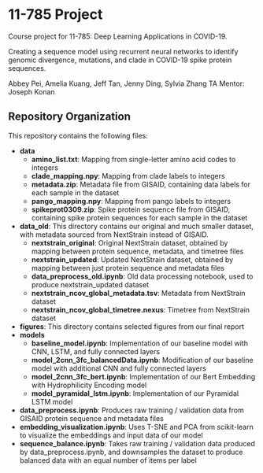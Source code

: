# 11-785 Project

Course project for 11-785: Deep Learning Applications in COVID-19.

Creating a sequence model using recurrent neural networks to identify genomic divergence, mutations, and clade in COVID-19 spike protein sequences.

Abbey Pei, Amelia Kuang, Jeff Tan, Jenny Ding, Sylvia Zhang
TA Mentor: Joseph Konan

## Repository Organization

This repository contains the following files:
 - **data**
     - **amino_list.txt**: Mapping from single-letter amino acid codes to integers
     - **clade_mapping.npy**: Mapping from clade labels to integers
     - **metadata.zip**: Metadata file from GISAID, containing data labels for each sample in the dataset
     - **pango_mapping.npy**: Mapping from pango labels to integers
     - **spikeprot0309.zip**: Spike protein sequence file from GISAID, containing spike protein sequences for each sample in the dataset
 - **data_old**: This directory contains our original and much smaller dataset, with metadata sourced from NextStrain instead of GISAID.
     - **nextstrain_original**: Original NextStrain dataset, obtained by mapping between protein sequence, metadata, and timetree files
     - **nextstrain_updated**: Updated NextStrain dataset, obtained by mapping between just protein sequence and metadata files
     - **data_preprocess_old.ipynb**: Old data processing notebook, used to produce nextstrain_updated dataset
     - **nextstrain_ncov_global_metadata.tsv**: Metadata from NextStrain dataset
     - **nextstrain_ncov_global_timetree.nexus**: Timetree from NextStrain dataset
 - **figures**: This directory contains selected figures from our final report
 - **models**
     - **baseline_model.ipynb**: Implementation of our baseline model with CNN, LSTM, and fully connected layers
     - **model_2cnn_3fc_balancedData.ipynb**: Modification of our baseline model with additional CNN and fully connected layers
     - **model_2cnn_3fc_bert.ipynb**: Implementation of our Bert Embedding with Hydrophilicity Encoding model
     - **model_pyramidal_lstm.ipynb**: Implementation of our Pyramidal LSTM model
 - **data_preprocess.ipynb**: Produces raw training / validation data from GISAID protein sequence and metadata files
 - **embedding_visualization.ipynb**: Uses T-SNE and PCA from scikit-learn to visualize the embeddings and input data of our model
 - **sequence_balance.ipynb**: Takes raw training / validation data produced by data_preprocess.ipynb, and downsamples the dataset to produce balanced data with an equal number of items per label